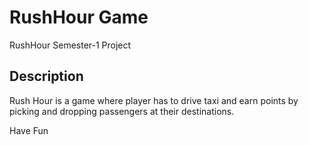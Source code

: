 # RushHour Game
RushHour Semester-1 Project

## Description
Rush Hour is a game where player has to drive taxi and earn points by picking and dropping passengers at their destinations.

Have Fun 
